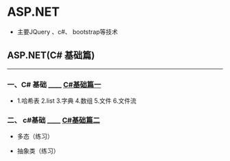 # ASP.NET

 - 主要JQuery 、c#、 bootstrap等技术

## ASP.NET(C# 基础篇)
- - - - -

### 一、C# 基础   ____ [C#基础篇一](https://github.com/Sevenbaby1/ASP.NET/tree/master/ASP.NET%E5%9F%BA%E7%A1%80%E7%AF%87%E4%B8%80/MyProject1  "C#基础篇一链接" )

  * 1.哈希表 2.list 3.字典  4.数组 5.文件 6.文件流  

### 二、 c#基础   ____   [C#基础篇二](https://github.com/Sevenbaby1/ASP.NET/tree/master/ASP.NET%E5%9F%BA%E7%A1%80%E7%AF%87%E4%BA%8C/MyProject "C#基础篇二链接")


 
   - 多态（练习）
  
   - 抽象类（练习）
